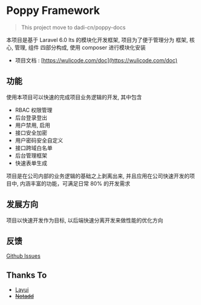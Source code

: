 # Poppy Framework

> This project move to dadi-cn/poppy-docs

本项目是基于 Laravel 6.0 lts 的模块化开发框架, 项目为了便于管理分为 框架, 核心, 管理, 组件 四部分构成, 使用 composer 进行模块化安装

-   项目文档 : [https://wulicode.com/doc](https://wulicode.com/doc)

## 功能

使用本项目可以快速的完成项目业务逻辑的开发, 其中包含

-   RBAC 权限管理
-   后台登录登出
-   用户禁用, 启用
-   接口安全加密
-   用户密码安全自定义
-   接口跨域白名单
-   后台管理框架
-   快速表单生成

项目是在公司内部的业务逻辑的基础之上剥离出来, 并且应用在公司快速开发的项目中, 内涵丰富的功能，可满足日常 80% 的开发需求

## 发展方向

项目以快速开发作为目标, 以后端快速分离开发来做性能的优化方向

## 反馈

[Github Issues](https://github.com/imvkmark/poppy-framework/issues)

## Thanks To

-   [Layui](https://www.layui.com/)
-   [~~Notadd~~](https://xueyuanjun.com/post/7092)
